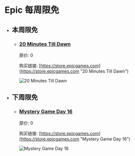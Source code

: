 # Epic 每周限免

- ## 本周限免


  - ### [20 Minutes Till Dawn](https://store.epicgames.com "20 Minutes Till Dawn")

    原价: 0

    购买链接: [https://store.epicgames.com](https://store.epicgames.com "20 Minutes Till Dawn")

    ![20 Minutes Till Dawn](https://cdn1.epicgames.com/offer/d5241c76f178492ea1540fce45616757/Free-Game-15-teaser_1920x1080-6158ad1ae4cbdf59d9b1238986665fdf)


- ## 下周限免


  - ### [Mystery Game Day 16](https://store.epicgames.com "Mystery Game Day 16")

    原价: 0

    购买链接: [https://store.epicgames.com](https://store.epicgames.com "Mystery Game Day 16")

    ![Mystery Game Day 16](https://cdn1.epicgames.com/offer/d5241c76f178492ea1540fce45616757/Free-Game-16-teaser_1920x1080-988a5d75946464cea876eb17e4326f9f)

